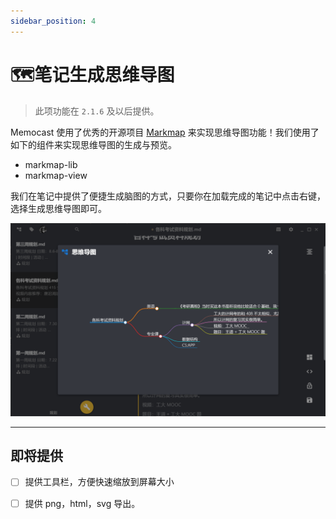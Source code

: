 ```yaml
---
sidebar_position: 4
---
```


# 🗺笔记生成思维导图

> 此项功能在 `2.1.6` 及以后提供。

Memocast 使用了优秀的开源项目 [Markmap](https://markmap.js.org/) 来实现思维导图功能！我们使用了如下的组件来实现思维导图的生成与预览。

- markmap-lib
- markmap-view

我们在笔记中提供了便捷生成脑图的方式，只要你在加载完成的笔记中点击右键，选择生成思维导图即可。

![](/img/markmap-1.png)

---

## 即将提供

- [ ] 提供工具栏，方便快速缩放到屏幕大小
- [ ] 提供 png，html，svg 导出。

